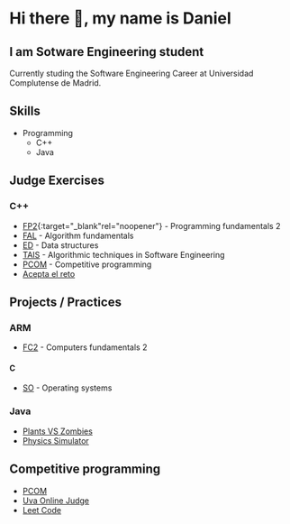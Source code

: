 # Hi there 👋, my name is Daniel
## I am Sotware Engineering student

Currently studing the Software Engineering Career at Universidad Complutense de Madrid.

## Skills
+ Programming
    + C++
    + Java

## Judge Exercises
### C++
+ [FP2](https://github.com/danielfdez17/FP2){:target="_blank"rel="noopener"} - Programming fundamentals 2
+ [FAL](https://github.com/danielfdez17/FAL) - Algorithm fundamentals
+ [ED](https://github.com/danielfdez17/ED) - Data structures
+ [TAIS](https://github.com/danielfdez17/TAIS) - Algorithmic techniques in Software Engineering
+ [PCOM](https://github.com/danielfdez17/) - Competitive programming
+ [Acepta el reto](https://github.com/danielfdez17/Acepta-el-reto)


## Projects / Practices
### ARM
+ [FC2](https://github.com/danielfdez17/FC2) - Computers fundamentals 2

#### C
+ [SO](https://github.com/danielfdez17/SO) - Operating systems

<!-- ### C++
+ [Rummy](https://github.com/danielfdez17/FP2) -->
### Java
+ [Plants VS Zombies](https://github.com/danielfdez17/TPI)
+ [Physics Simulator](https://github.com/danielfdez17/TPII)

## Competitive programming
+ [PCOM](https://github.com/danielfdez17/PCOM)
+ [Uva Online Judge](https://github.com/danielfdez17/UVA)
+ [Leet Code](https://github.com/danielfdez17/LeetCode)

<!-- + PAD -->

<!-- [<img src='https://cdn.jsdelivr.net/npm/simple-icons@3.0.1/icons/github.svg' alt='github' height='40'>](https://github.com/danielfdez17)


[![Top Langs](https://github-readme-stats.vercel.app/api/top-langs/?username=danielfdez17)](https://github.com/anuraghazra/github-readme-stats)

![GitHub stats](https://github-readme-stats.vercel.app/api?username=danielfdez17&show_icons=true)  

![GitHub metrics](https://metrics.lecoq.io/danielfdez17)  

![GitHub streak stats](https://streak-stats.demolab.com/?user=danielfdez17)   -->

<!--
**danielfdez17/danielfdez17** is a ✨ _special_ ✨ repository because its `README.md` (this file) appears on your GitHub profile.

Here are some ideas to get you started:

- 🔭 I’m currently working on ...
- 🌱 I’m currently learning ...
- 👯 I’m looking to collaborate on ...
- 🤔 I’m looking for help with ...
- 💬 Ask me about ...
- 📫 How to reach me: ...
- 😄 Pronouns: ...
- ⚡ Fun fact: ...
-->
